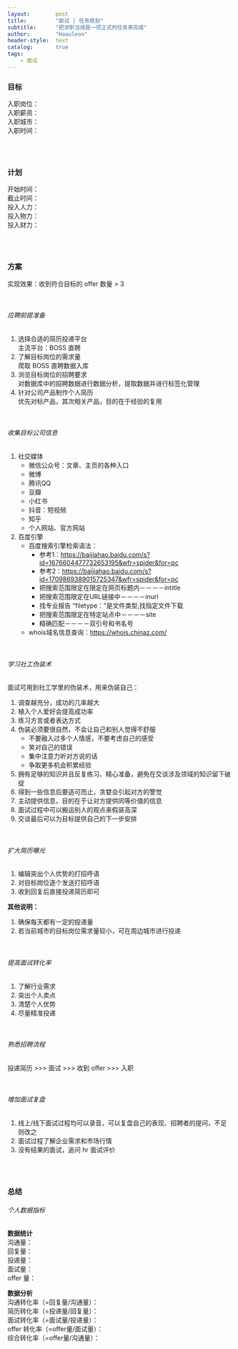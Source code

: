 ```yaml
---
layout:        post
title:         "面试 | 任务规划"
subtitle:      "把求职当成是一项正式的任务来完成"
author:        "Haauleon"
header-style:  text
catalog:       true
tags:
    - 面试
---
```


### 目标
入职岗位：       
入职薪资：    
入职城市：        
入职时间： 

<br>
<br>

### 计划
开始时间：     
截止时间：    
投入人力：            
投入物力：    
投入财力：     

<br>
<br>

### 方案     
实现效果：收到符合目标的 offer 数量 > 3        

<br>

###### 应聘前提准备
1. 选择合适的简历投递平台    
    主流平台：BOSS 直聘
2. 了解目标岗位的需求量    
    爬取 BOSS 直聘数据入库
3. 浏览目标岗位的招聘要求      
    对数据库中的招聘数据进行数据分析，提取数据并进行标签化管理
4. 针对公司产品制作个人简历     
    优先对标产品，其次相关产品，目的在于经验的复用      

<br>

###### 收集目标公司信息
1. 社交媒体     
    - 微信公众号：文章、主页的各种入口
    - 微博
    - 腾讯QQ 
    - 豆瓣
    - 小红书
    - 抖音：短视频
    - 知乎
    - 个人网站、官方网站
2. 百度引擎   
    - 百度搜索引擎检索语法：     
        - 参考1：https://baijiahao.baidu.com/s?id=1676604477732653195&wfr=spider&for=pc 
        - 参考2：https://baijiahao.baidu.com/s?id=1709869389015725347&wfr=spider&for=pc
        - 把搜索范围限定在限定在网页标题内－－－－intitle      
        - 把搜索范围限定在URL链接中－－－－inurl     
        - 找专业报告 “filetype：”是文件类型,找指定文件下载     
        - 把搜索范围限定在特定站点中－－－－site
        - 精确匹配－－－－双引号和书名号
    - whois域名信息查询：https://whois.chinaz.com/
<br>

###### 学习社工伪装术    
面试可用到社工学里的伪装术，用来伪装自己：     

1. 调查越充分，成功的几率越大      
2. 植入个人爱好会提高成功率      
3. 练习方言或者表达方式      
4. 伪装必须要很自然，不会让自己和别人觉得不舒服        
    - 不要融入过多个人情感，不要考虑自己的感受     
    - 笑对自己的错误     
    - 集中注意力听对方说的话     
    - 争取更多机会积累经验      
5. 拥有足够的知识并且反复练习、精心准备，避免在交谈涉及领域的知识留下破绽     
6. 得到一些信息后要适可而止，贪婪会引起对方的警觉      
7. 主动提供信息，目的在于让对方提供同等价值的信息       
8. 面试过程中可以搬运别人的观点来假装高深     
9. 交谈最后可以为目标提供自己的下一步安排    

<br>

###### 扩大简历曝光
1. 编辑突出个人优势的打招呼语       
2. 对目标岗位逐个发送打招呼语     
3. 收到回复后直接投递简历即可    

**其他说明：**       
1. 确保每天都有一定的投递量     
2. 若当前城市的目标岗位需求量较小，可在周边城市进行投递  

<br>

###### 提高面试转化率
1. 了解行业需求    
2. 突出个人卖点      
3. 清楚个人优势   
4. 尽量精准投递      

<br>

###### 熟悉招聘流程
投递简历 >>> 面试 >>> 收到 offer >>> 入职    

<br>

###### 增加面试复盘
1. 线上/线下面试过程均可以录音，可以复盘自己的表现、招聘者的提问，不足则改之    
2. 面试过程了解企业需求和市场行情      
3. 没有结果的面试，追问 hr 面试评价    

<br>
<br>

### 总结
###### 个人数据指标
**数据统计**     
沟通量：            
回复量：     
投递量：     
面试量：     
offer 量：     

**数据分析**      
沟通转化率（=回复量/沟通量）：      
简历转化率（=投递量/回复量）：     
面试转化率（=面试量/投递量）：     
offer 转化率（=offer量/面试量）：      
综合转化率（=offer量/沟通量）：    